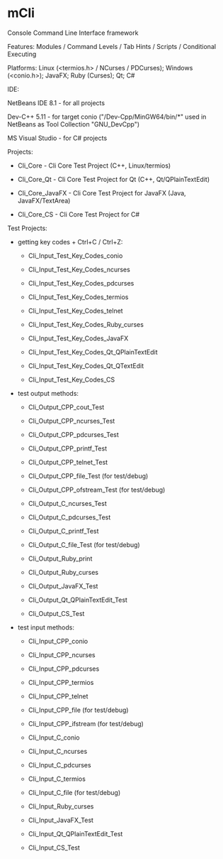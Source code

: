 # mCli
Console Command Line Interface framework

Features: Modules / Command Levels / Tab Hints / Scripts / Conditional Executing

Platforms: Linux (<termios.h> / NCurses / PDCurses); Windows (<conio.h>); JavaFX; Ruby (Curses); Qt; C#

IDE:

NetBeans IDE 8.1 - for all projects

Dev-C++ 5.11 - for target conio ("/Dev-Cpp/MinGW64/bin/*" used in NetBeans as Tool Collection "GNU_DevCpp")

MS Visual Studio - for C# projects

Projects:

  - Cli_Core - Cli Core Test Project (C++, Linux/termios)

  - Cli_Core_Qt - Cli Core Test Project for Qt (C++, Qt/QPlainTextEdit)

  - Cli_Core_JavaFX - Cli Core Test Project for JavaFX (Java, JavaFX/TextArea)

  - Cli_Core_CS - Cli Core Test Project for C#

Test Projects:

- getting key codes + Ctrl+C / Ctrl+Z:

  - Cli_Input_Test_Key_Codes_conio

  - Cli_Input_Test_Key_Codes_ncurses

  - Cli_Input_Test_Key_Codes_pdcurses

  - Cli_Input_Test_Key_Codes_termios

  - Cli_Input_Test_Key_Codes_telnet

  - Cli_Input_Test_Key_Codes_Ruby_curses

  - Cli_Input_Test_Key_Codes_JavaFX

  - Cli_Input_Test_Key_Codes_Qt_QPlainTextEdit

  - Cli_Input_Test_Key_Codes_Qt_QTextEdit

  - Cli_Input_Test_Key_Codes_CS

- test output methods:

  - Cli_Output_CPP_cout_Test

  - Cli_Output_CPP_ncurses_Test

  - Cli_Output_CPP_pdcurses_Test

  - Cli_Output_CPP_printf_Test

  - Cli_Output_CPP_telnet_Test

  - Cli_Output_CPP_file_Test (for test/debug)

  - Cli_Output_CPP_ofstream_Test (for test/debug)

  - Cli_Output_C_ncurses_Test

  - Cli_Output_C_pdcurses_Test

  - Cli_Output_C_printf_Test

  - Cli_Output_C_file_Test (for test/debug)

  - Cli_Output_Ruby_print

  - Cli_Output_Ruby_curses

  - Cli_Output_JavaFX_Test

  - Cli_Output_Qt_QPlainTextEdit_Test

  - Cli_Output_CS_Test

- test input methods:

  - Cli_Input_CPP_conio

  - Cli_Input_CPP_ncurses

  - Cli_Input_CPP_pdcurses

  - Cli_Input_CPP_termios

  - Cli_Input_CPP_telnet

  - Cli_Input_CPP_file (for test/debug)

  - Cli_Input_CPP_ifstream (for test/debug)

  - Cli_Input_C_conio

  - Cli_Input_C_ncurses

  - Cli_Input_C_pdcurses

  - Cli_Input_C_termios

  - Cli_Input_C_file (for test/debug)

  - Cli_Input_Ruby_curses

  - Cli_Input_JavaFX_Test

  - Cli_Input_Qt_QPlainTextEdit_Test

  - Cli_Input_CS_Test

